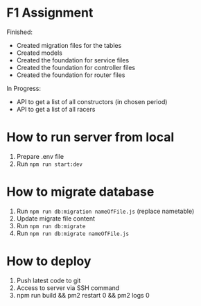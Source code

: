 # F1 Assignment

Finished:
- Created migration files for the tables
- Created models
- Created the foundation for service files
- Created the foundation for controller files
- Created the foundation for router files

In Progress:
- API to get a list of all constructors (in chosen period)
- API to get a list of all racers 

# How to run server from local

1. Prepare .env file
2. Run `npm run start:dev`

# How to migrate database

1. Run `npm run db:migration nameOfFile.js` (replace nametable)
2. Update migrate file content
3. Run `npm run db:migrate`
4. Run `npm run db:migrate nameOfFile.js`

# How to deploy

1.  Push latest code to git
2.  Access to server via SSH command
3.  npm run build && pm2 restart 0 && pm2 logs 0
